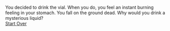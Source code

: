 You decided to drink the vial. When you do, you feel an instant burning feeling in your stomach. You fall on the ground dead. Why would you drink a mysterious liquid?  
[Start Over](../README.md)